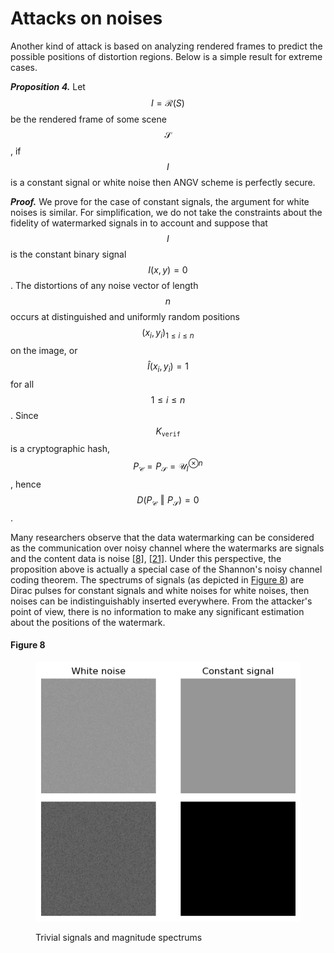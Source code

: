 # Attacks on noises

Another kind of attack is based on analyzing rendered frames to predict the possible positions of distortion regions. Below is a simple result for extreme cases.

_**Proposition 4.**_ Let $$I = \mathcal{R}\left(S\right)$$ be the rendered frame of some scene $$\mathcal{S}$$, if $$I$$ is a constant signal or white noise then ANGV scheme is perfectly secure.

_**Proof.**_ We prove for the case of constant signals, the argument for white noises is similar. For simplification, we do not take the constraints about the fidelity of watermarked signals in to account and suppose that $$I$$ is the constant binary signal $$I\left(x,y\right) = 0$$. The distortions of any noise vector of length $$n$$ occurs at distinguished and uniformly random positions $$\left(x_i,y_i\right)_{1 \leq i \leq n}$$ on the image, or $$\hat{I}\left(x_i,y_i\right) = 1$$ for all $$1 \leq i \leq n$$. Since $$K_{\mathtt{verif}}$$ is a cryptographic hash, $$P_{\mathcal{C}} = P_{\mathcal{S}} = \mathcal{U}_{I}^{\otimes n}$$, hence $$D\left(P_{\mathcal{C}} \mathrel{\Vert} P_{\mathcal{S}}\right) = 0$$.

Many researchers observe that the data watermarking can be considered as the communication over noisy channel where the watermarks are signals and the content data is noise [[8]](/inferix-whitepaper/references.md#8), [[21]](/inferix-whitepaper/references.md#21). Under this perspective, the proposition above is actually a special case of the Shannon's noisy channel coding theorem. The spectrums of signals (as depicted in [Figure 8](#fig_trivial_signals)) are Dirac pulses for constant signals and white noises for white noises, then noises can be indistinguishably inserted everywhere. From the attacker's point of view, there is no information to make any significant estimation about the positions of the watermark.

#### Figure 8 <a id="fig_trivial_signals"></a>

<figure><img src="../../../.gitbook/assets/white_noise_constant_signal.png" alt=""><figcaption><p>Trivial signals and magnitude spectrums</p></figcaption></figure>
